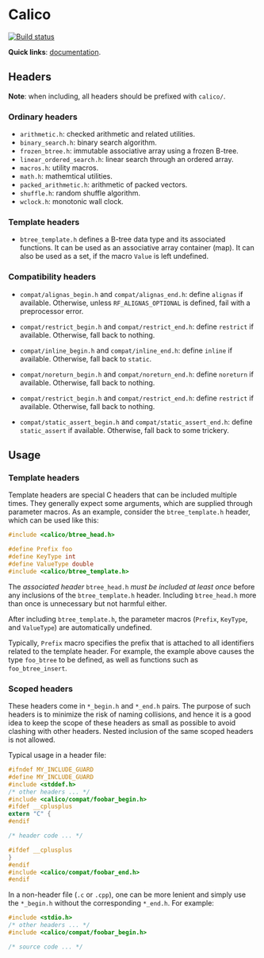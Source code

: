 # Calico

[![Build status][bi]][bl]

[bi]: https://github.com/Rufflewind/calico/actions/workflows/build.yml/badge.svg
[bl]: https://github.com/Rufflewind/calico/actions/workflows/build.yml

**Quick links**: [documentation](https://rufflewind.com/calico).

## Headers

**Note**: when including, all headers should be prefixed with `calico/`.

### Ordinary headers

  - `arithmetic.h`: checked arithmetic and related utilities.
  - `binary_search.h`: binary search algorithm.
  - `frozen_btree.h`: immutable associative array using a frozen B-tree.
  - `linear_ordered_search.h`: linear search through an ordered array.
  - `macros.h`: utility macros.
  - `math.h`: mathemtical utilities.
  - `packed_arithmetic.h`: arithmetic of packed vectors.
  - `shuffle.h`: random shuffle algorithm.
  - `wclock.h`: monotonic wall clock.

### Template headers

  - `btree_template.h` defines a B-tree data type and its associated
    functions.  It can be used as an associative array container (map).  It
    can also be used as a set, if the macro `Value` is left undefined.

### Compatibility headers

  - `compat/alignas_begin.h` and `compat/alignas_end.h`: define `alignas` if
    available.  Otherwise, unless `RF_ALIGNAS_OPTIONAL` is defined, fail with
    a preprocessor error.

  - `compat/restrict_begin.h` and `compat/restrict_end.h`: define `restrict`
    if available.  Otherwise, fall back to nothing.

  - `compat/inline_begin.h` and `compat/inline_end.h`: define `inline` if
    available.  Otherwise, fall back to `static`.

  - `compat/noreturn_begin.h` and `compat/noreturn_end.h`: define `noreturn`
    if available.  Otherwise, fall back to nothing.

  - `compat/restrict_begin.h` and `compat/restrict_end.h`: define `restrict`
    if available.  Otherwise, fall back to nothing.

  - `compat/static_assert_begin.h` and `compat/static_assert_end.h`: define
    `static_assert` if available.  Otherwise, fall back to some trickery.

## Usage

### Template headers

Template headers are special C headers that can be included multiple times.
They generally expect some arguments, which are supplied through parameter
macros.  As an example, consider the `btree_template.h` header, which can be
used like this:

~~~c
#include <calico/btree_head.h>

#define Prefix foo
#define KeyType int
#define ValueType double
#include <calico/btree_template.h>
~~~

The *associated header* `btree_head.h` *must be included at least once* before
any inclusions of the `btree_template.h` header.  Including `btree_head.h`
more than once is unnecessary but not harmful either.

After including `btree_template.h`, the parameter macros (`Prefix`, `KeyType`,
and `ValueType`) are automatically undefined.

Typically, `Prefix` macro specifies the prefix that is attached to all
identifiers related to the template header.  For example, the example above
causes the type `foo_btree` to be defined, as well as functions such as
`foo_btree_insert`.

### Scoped headers

These headers come in `*_begin.h` and `*_end.h` pairs.  The purpose of such
headers is to minimize the risk of naming collisions, and hence it is a good
idea to keep the scope of these headers as small as possible to avoid clashing
with other headers.  Nested inclusion of the same scoped headers is not
allowed.

Typical usage in a header file:

~~~c
#ifndef MY_INCLUDE_GUARD
#define MY_INCLUDE_GUARD
#include <stddef.h>
/* other headers ... */
#include <calico/compat/foobar_begin.h>
#ifdef __cplusplus
extern "C" {
#endif

/* header code ... */

#ifdef __cplusplus
}
#endif
#include <calico/compat/foobar_end.h>
#endif
~~~

In a non-header file (`.c` or `.cpp`), one can be more lenient and simply use
the `*_begin.h` without the corresponding `*_end.h`.  For example:

~~~c
#include <stdio.h>
/* other headers ... */
#include <calico/compat/foobar_begin.h>

/* source code ... */
~~~

